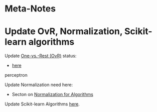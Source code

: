 # Meta-Notes

# Update OvR, Normalization, Scikit-learn algorithms

Update [One-vs.-Rest (OvR)](learn_to_code/machine_learning/machine_learning?id=one-vs-rest-ovr) status:
* [here](learn_to_code/python/scipy/machine_learning_in_python?id=scikit-learn-one-vs-rest)

perceptron

Update Normalization need here:
* Secton on [Normalization for Algorithms](learn_to_code/machine_learning/machine_learning?id=normalization-for-algorithms)


Update Scikit-learn Algorithms [here](learn_to_code/python/scipy/machine_learning_in_python?id=scikit-learn-algorithms). 


